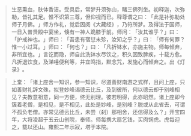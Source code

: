 
> 生恶熏血，肤体香洁。受具后，常梦升须弥山，睹三佛列坐。初释迦，次弥勒，皆礼其足。惟不识第三尊，但仰视而已。释尊谓之曰：​「此是补弥勒处师子月佛。​」师方作礼，觉后因阅《大藏经》​，乃符所梦。及得法于国师，一日入普贤殿中宴坐，倏有一神人跪膝于前。师问：​「汝其谁乎？​」曰：​「护戒神也。​」师曰：​「吾患有宿愆未殄，汝知之乎？​」曰：​「师有何罪？惟一小过耳。​」师曰：​「何也？​」曰：​「凡折钵水，亦施主物。师每倾弃，非所宜也。​」言讫而隐，师自此洗钵水尽饮之，积久因致脾疾，十载方愈。凡折退饮食，及涕唾便利等，并宜鸣指，默念咒，发施心而倾弃之。出《灯录》​。

> 上堂：​「诸上座舍一知识，参一知识，尽道善财南游之式样，且问上座，只如善财礼辞文殊，拟登妙峰谒德云比丘，及到彼所，何以德云却于别峰相见？夫教意祖意，同一方便，终无别理。彼若明得，此亦昭然。诸上座即今簇着老僧，是相见，是不相见，此处是妙峰，是别峰？脱或从此省去，可谓不孤负老僧。亦常见德云比丘，未尝（刹）那相舍，还信得及么？​」开宝四年，大将凌超于五云山创院，奉师。师每携大扇乞钱，买肉饲虎。虎每迎之，载以还山。雍熙二年示寂，塔于本院。
